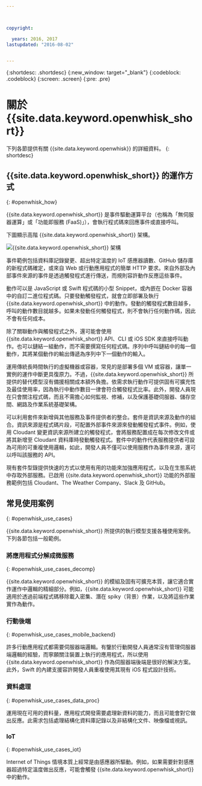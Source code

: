```yaml
---

 

copyright:

  years: 2016, 2017
lastupdated: "2016-08-02"
 

---
```


{:shortdesc: .shortdesc}
{:new_window: target="_blank"}
{:codeblock: .codeblock}
{:screen: .screen}
{:pre: .pre}

# 關於 {{site.data.keyword.openwhisk_short}}

下列各節提供有關 {{site.data.keyword.openwhisk}} 的詳細資料。
{: shortdesc}

## {{site.data.keyword.openwhisk_short}} 的運作方式
{: #openwhisk_how}

{{site.data.keyword.openwhisk_short}} 是事件驅動運算平台（也稱為「無伺服器運算」或「功能即服務 (FaaS)」），會執行程式碼來回應事件或直接呼叫。

下圖顯示高階 {{site.data.keyword.openwhisk_short}} 架構。

![{{site.data.keyword.openwhisk_short}} 架構](OpenWhisk.png)

事件範例包括資料庫記錄變更、超出特定溫度的 IoT 感應器讀數、GitHub 儲存庫的新程式碼確定，或來自 Web 或行動應用程式的簡單 HTTP 要求。來自外部及內部事件來源的事件是透過觸發程式進行傳送，而規則容許動作反應這些事件。

動作可以是 JavaScript 或 Swift 程式碼的小型 Snippet，或內嵌在 Docker 容器中的自訂二進位程式碼。只要發動觸發程式，就會立即部署及執行 {{site.data.keyword.openwhisk_short}} 中的動作。發動的觸發程式數目越多，呼叫的動作數目就越多。如果未發動任何觸發程式，則不會執行任何動作碼，因此不會有任何成本。

除了關聯動作與觸發程式之外，還可能會使用 {{site.data.keyword.openwhisk_short}} API、CLI 或 iOS SDK 來直接呼叫動作。也可以鏈結一組動作，而不需要撰寫任何程式碼。序列中呼叫鏈結中的每一個動作，其將某個動作的輸出傳遞為序列中下一個動作的輸入。

運用傳統長時間執行的虛擬機器或容器，常見的是部署多個 VM 或容器，讓單一實例的運作中斷更具復原力。不過，{{site.data.keyword.openwhisk_short}} 所提供的替代模型沒有備援相關成本額外負擔。依需求執行動作可提供固有可擴充性及最佳使用率，因為執行中動作數目一律會符合觸發程式比率。此外，開發人員現在只會關注程式碼，而且不需擔心如何監視、修補，以及保護基礎伺服器、儲存空間、網路及作業系統基礎架構。

可以利用套件來新增與其他服務及事件提供者的整合。套件是資訊來源及動作的組合。資訊來源是程式碼片段，可配置外部事件來源來發動觸發程式事件。例如，使用 Cloudant 變更資訊來源所建立的觸發程式，會將服務配置成在每次修改文件或將其新增至 Cloudant 資料庫時發動觸發程式。套件中的動作代表服務提供者可設為可用的可重複使用邏輯，如此，開發人員不僅可以使用服務作為事件來源，還可以呼叫該服務的 API。

現有套件型錄提供快速的方式以使用有用的功能來加強應用程式，以及在生態系統中存取外部服務。已啟用 {{site.data.keyword.openwhisk_short}} 功能的外部服務範例包括 Cloudant、The Weather Company、Slack 及 GitHub。



## 常見使用案例
{: #openwhisk_use_cases}

{{site.data.keyword.openwhisk_short}} 所提供的執行模型支援各種使用案例。下列各節包括一般範例。

### 將應用程式分解成微服務
{: #openwhisk_use_cases_decomp}

{{site.data.keyword.openwhisk_short}} 的模組及固有可擴充本質，讓它適合實作運作中邏輯的精細部分。例如，{{site.data.keyword.openwhisk_short}} 可能適用於透過前端程式碼移除載入密集、潛在 spiky（背景）作業，以及將這些作業實作為動作。

### 行動後端
{: #openwhisk_use_cases_mobile_backend}

許多行動應用程式都需要伺服器端邏輯。有鑒於行動開發人員通常沒有管理伺服器端邏輯的經驗，而寧願關注裝置上執行的應用程式，所以使用 {{site.data.keyword.openwhisk_short}} 作為伺服器端後端是很好的解決方案。此外，Swift 的內建支援容許開發人員重複使用其現有 iOS 程式設計技術。

### 資料處理
{: #openwhisk_use_cases_data_proc}

運用現在可用的資料量，應用程式開發需要處理新資料的能力，而且可能會對它做出反應。此需求包括處理結構化資料庫記錄以及非結構化文件、映像檔或視訊。

### IoT
{: #openwhisk_use_cases_iot}

Internet of Things 情境本質上經常是由感應器所驅動。例如，如果需要針對感應器超過特定溫度做出反應，可能會觸發 {{site.data.keyword.openwhisk_short}} 中的動作。
